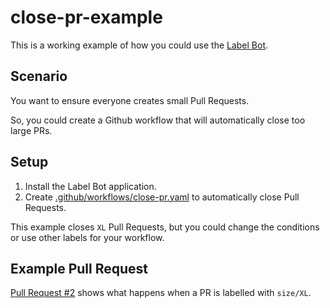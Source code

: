 # close-pr-example

This is a working example of how you could use the [Label Bot](https://github.com/apps/the-label-bot).

## Scenario

You want to ensure everyone creates small Pull Requests.

So, you could create a Github workflow that will automatically close too large PRs.

## Setup

1. Install the Label Bot application.
1. Create [.github/workflows/close-pr.yaml](.github/workflows/close-pr.yaml) to automatically close Pull Requests.

This example closes `XL` Pull Requests, but you could change the conditions or use other labels for your workflow.

## Example Pull Request

[Pull Request #2](https://github.com/review-bots/close-pr-example/pull/2) shows what happens when a PR is labelled with `size/XL`.